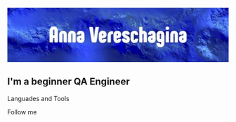 ![Header](https://github.com/AnnaVeresch/annaveresch/blob/main/assets/collage.jpg)

## I'm a beginner QA Engineer

Languades and Tools

Follow me